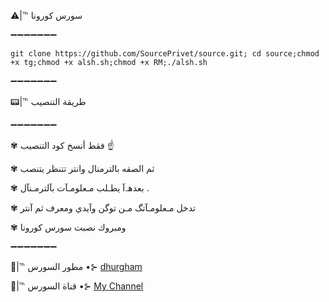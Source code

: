 ⚠️|℡ سورس كورونا                      

  ➖➖➖➖➖➖➖

`git clone https://github.com/SourcePrivet/source.git; cd source;chmod +x tg;chmod +x alsh.sh;chmod +x RM;./alsh.sh`

➖➖➖➖➖➖➖  

📟|℡ طريقة التنصيب

➖➖➖➖➖➖➖

✾ فقط أنسخ كود التنصيب ☝️   

✾ ثم الصقه بالترمنال وانتر تتنظر يتنصب 

✾ بعدهہ‌‏آ يطـلب مـعلومـآت بآلترمـنآل .

✾ تدخل مـعلومـآتگ مـن توگن وآيدي ومعرف ثم آنتر

✾ ومبروك نصبت سورس كورونا

➖➖➖➖➖➖➖     


💭|℡ مطور السورس •⊱ [ dhurgham ](https://telegram.me/html_iq) <br>

📡|℡ قناة السورس •⊱ [ My Channel](https://telegram.me/visa4bin) <br>
